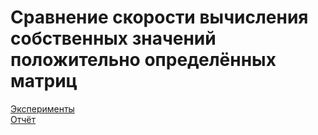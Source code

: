 # Сравнение скорости вычисления собственных значений положительно определённых матриц

[Эксперименты](experiments/)  
[Отчёт](report/report.pdf)
